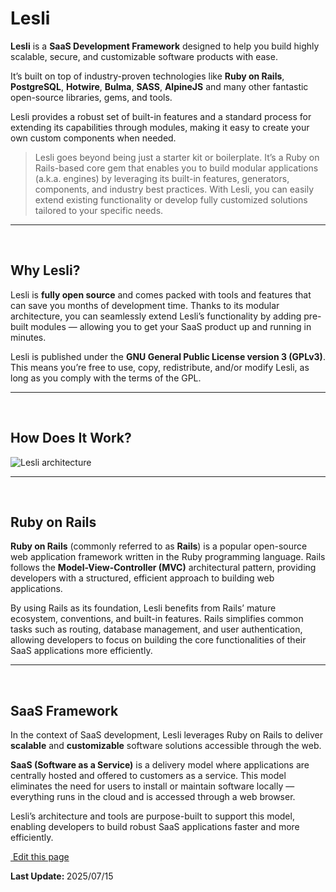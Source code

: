 # Lesli

**Lesli** is a **SaaS Development Framework** designed to help you build highly scalable, secure, and customizable software products with ease.

It’s built on top of industry-proven technologies like **Ruby on Rails**, **PostgreSQL**, **Hotwire**, **Bulma**, **SASS**, **AlpineJS** and many other fantastic open-source libraries, gems, and tools.

Lesli provides a robust set of built-in features and a standard process for extending its capabilities through modules, making it easy to create your own custom components when needed.

> Lesli goes beyond being just a starter kit or boilerplate. It’s a Ruby on Rails-based core gem that enables you to build modular applications (a.k.a. engines) by leveraging its built-in features, generators, components, and industry best practices. With Lesli, you can easily extend existing functionality or develop fully customized solutions tailored to your specific needs.

---

<br/>

## Why Lesli?

Lesli is **fully open source** and comes packed with tools and features that can save you months of development time. Thanks to its modular architecture, you can seamlessly extend Lesli’s functionality by adding pre-built modules — allowing you to get your SaaS product up and running in minutes.

Lesli is published under the **GNU General Public License version 3 (GPLv3)**. This means you’re free to use, copy, redistribute, and/or modify Lesli, as long as you comply with the terms of the GPL.

---

<br/>

## How Does It Work?

<img alt="Lesli architecture" src="/images/engines/lesli/lesli.excalidraw.svg" />

---

<br/>

## Ruby on Rails

**Ruby on Rails** (commonly referred to as **Rails**) is a popular open-source web application framework written in the Ruby programming language. Rails follows the **Model-View-Controller (MVC)** architectural pattern, providing developers with a structured, efficient approach to building web applications.

By using Rails as its foundation, Lesli benefits from Rails’ mature ecosystem, conventions, and built-in features. Rails simplifies common tasks such as routing, database management, and user authentication, allowing developers to focus on building the core functionalities of their SaaS applications more efficiently.

---

<br/>

## SaaS Framework

In the context of SaaS development, Lesli leverages Ruby on Rails to deliver **scalable** and **customizable** software solutions accessible through the web.

**SaaS (Software as a Service)** is a delivery model where applications are centrally hosted and offered to customers as a service. This model eliminates the need for users to install or maintain software locally — everything runs in the cloud and is accessed through a web browser.

Lesli’s architecture and tools are purpose-built to support this model, enabling developers to build robust SaaS applications faster and more efficiently.

<section class="lesli-markdown-info">
    <p><a target="blank" href="https://github.com/LesliTech/Lesli/tree/master/docs/about/lesli.md"><i class="ri-external-link-fill"></i>&nbsp;Edit this page</a><p/>
    <p><b>Last Update: </b>2025/07/15</p>
</section>

<!-- This code was automatically generated -->
<!-- to update this docs please run rake docs:build -->

